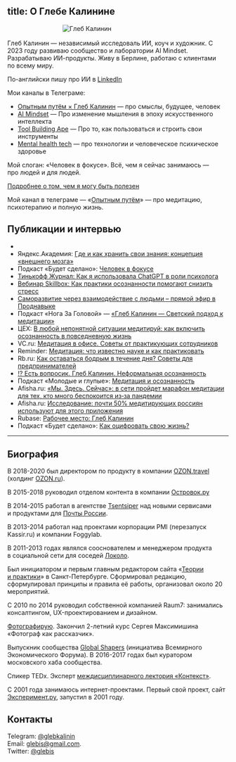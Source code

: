 title: О Глебе Калинине
---

<p><img src="/images/202301-glebkalinin.jpg" alt="Глеб Калинин" title="Глеб Калинин" style="max-width: 50%; max-height: auto; display: block; margin: 1rem auto" ></p>


<p>Глеб Калинин — независимый исследоваль ИИ, коуч и художник. С 2023 году развиваю сообщество и лаборатории AI Mindset. Разрабатываю ИИ-продукты. Живу в Берлине, работаю с клиентами по всему миру.</p>

<p>По-английски пишу про ИИ в <a href="https://www.linkedin.com/in/glebkalinin/">LinkedIn</a></p>

<p>Мои каналы в Телеграме:</p>
<ul>
  <li><a href="https://t.me/Experimentally">Опытным путём × Глеб Калинин</a> — про смыслы, будущее, человек</li>
  <li><a href="https://t.me/ai_mind_set">AI Mindset</a> — Про изменение мышления в эпоху искусственного интеллекта</li>
  <li><a href="https://t.me/toolusing/">Tool Building Ape</a> — Про то, как пользоваться и строить свои инструменты </li>
  <li><a href="https://t.me/mentalhealthtech">Mental health tech</a> — про технологии и человеческое психическое здоровье</li>
</ul>


<p>Мой слоган: «Человек в фокусе». Всё, чем я сейчас занимаюсь — про людей и для людей.</p>

<p><a href="/services">Подробнее о том, чем я могу быть полезен</a></p>

<p> Мой канал в телеграме — «<a href="https://t.me/Experimentally">Опытным путём</a>» — про медитацию, психотерапию и полную жизнь.</p>




<!-- <p><a href="/now">Чем я занимаюсь сейчас</a>.</p> -->

<!-- <div itemscope itemtype="http://schema.org/Person"><p><span style="display: none"><span itemprop="name">Глеб</span> <span itemprop="familyName">Калинин</span>. </span>Родился в <span itemprop="birthDate" datetime="1984-04-24">1984</span> году в <span itemprop="birthPlace">Ленинград</span>е.</p> <p>Живу в Москве. Женат на прекрасной <a href="http://olgakalinina.com/" itemprop="spouse">Ольге</a>.</p></div> -->


## Публикации и интервью
* 
* Яндекс.Академия: [Где и как хранить свои знания: концепция «внешнего мозга»](https://academy.yandex.ru/journal/gde-i-kak-hranit-svoi-znaniya:-koncepciya-vneshnego-mozga)
* Подкаст «Будет сделано»: [Человек в фокусе](/willbedone)
* [Тинькофф Журнал: Как я использовала ChatGPT в роли психолога](https://journal.tinkoff.ru/chatgpt-psychologist/)
* [Вебинар Skillbox: Как практики осознанности помогают снизить стресс](https://www.youtube.com/watch?v=acC-JfUctXQ)
* [Саморазвитие через взаимодействие с людьми – прямой эфир в Проднавыке](https://youtu.be/lR_jCp0499A)
* Подкаст «Нога За Головой» — [«Глеб Калинин — Светский подход к медитации»](https://noga-za-golovoy.simplecast.com/episodes/11-21yX9Lbj)
* ЦЕХ: [В любой непонятной ситуации медитируй: как включить осознанность в повседневную жизнь](https://zeh.media/praktika/meditatsiya/4921065-v-lyuboy-neponyatnoy-situatsii-meditiruy-kak-vklyuchit-osoznannost-v-povsednevnuyu-zhizn)
* VC.ru: [Медитация в офисе. Советы от практикующих сотрудников](https://vc.ru/hr/89452-meditaciya-v-ofise-sovety-ot-praktikuyushchih-sotrudnikov)
* Reminder: [Медитация: что известно науке и как практиковать](https://reminder.media/longread/meditatsiya-chto-izvestno-nauke-i-kak-praktikovat)
* Rb.ru: [Как оставаться бодрым в течение дня? Советы для предпринимателей](https://www.forbes.ru/forbeslife/375843-mayndfulnes-i-praktika-vnimatelnosti-ili-kak-ispolzuyut-meditaciyu-v-kompaniyah)
* [⁉️ Есть вопросик. Глеб Калинин. Неформальная осознанность](https://vonoiral.com/all/kalinin/)
* Подкаст «Молодые и глупые»: [Медитация и осознанность](https://music.yandex.ru/album/6880200/track/63551843)
* Afisha.ru: [«Мы. Здесь. Сейчас»: в сети пройдет марафон медитации для тех, кто много беспокоится из‑за пандемии](https://daily.afisha.ru/news/35566-my-zdes-seychas-v-seti-proydet-marafon-meditacii-dlya-teh-kto-mnogo-bespokoitsya-izza-epidemii/)
* Afisha.ru: [Исследование: почти 50% медитирующих россиян используют для этого приложения](https://daily.afisha.ru/news/38145-issledovanie-pochti-50-meditiruyuschih-rossiyan-ispolzuyut-dlya-etogo-prilozheniya/)
* Rubase: [Рабочее место: Глеб Калинин](https://rb.ru/story/kalinin-workplace/)
* Подкаст «Будет сделано»: [Как оцифровать свою жизнь?](https://willbedone.ru/91)


<hr>

## Биография

<p>В 2018-2020 был директором по продукту в компании <a itemprop="affiliation" href="//ozon.travel/">OZON.travel</a> (холдинг <a href="https://ozon.ru/">OZON.ru</a>).</p>

<p>В 2015-2018 руководил отделом контента в компании <a href="http://ostrovok.ru/">Островок.ру</a></p>


<p>В 2014-2015 работал в агентстве <a href="http://tsentsiper.com" itemprop="affiliation">Tsentsiper</a> над новыми сервисами и продуктами для <a href="//pochta.ru/">Почты России</a>. </p>

<p>В 2013-2014 работал над проектами корпорации PMI (перезапуск Kassir.ru) и компании Foggylab. </p>

<p>В 2011-2013 годах являлся сооснователем и менеджером продукта в социальной сети для соседей <a href="https://web.archive.org/web/20160503092552/http://www.dp.ru/a/2011/05/26/V_Peterburge_zapuskajut_so/">Локоло</a>.</p>

<p>Был инициатором и первым главным редактором сайта &laquo;<a href="http://theoryandpractice.ru">Теории и практики</a>&raquo; в Санкт-Петербурге. Сформировал редакцию, сформулировал принципы и правила её работы, организовал около 20 мероприятий.</p>

<p>С 2010 по 2014 руководил собственной компанией Raum7: занимались консалтингом, UX-проектированием и дизайном.</p>


<p><a href="/photography/">Фотографирую</a>. Закончил 2-летний курс Сергея Максимишина «Фотограф как рассказчик».</p>


<p>Выпускник сообщества <span itemscope itemtype="http://schema.org/Organization" itemprop="memberOf"><a href="http://globalshapers.org/"  itemprop="name">Global Shapers</a></span> (инициатива Всемирного Экономического Форума). В 2016-2017 годах был куратором московского хаба сообщества.</p>

<p>Спикер TEDx. Эксперт <a href="http://contextfound.org">междисциплинарного лектория «Контекст»</a>.</p>

<p>C 2001 года занимаюсь интернет-проектами. Первый свой проект, сайт <a href="http://experiment.ru">Эксперимент.ру</a>, запустил в 2001 году. </p>



<h2>Контакты</h2> 
<p>Telegram: <a href="https://t.me/glebkalinin">@glebkalinin</a> <br>
Email: <a href="mailto:glebis@gmail.com" itemprop="email">glebis@gmail.com</a>.<br>Twitter: <a href="https://twitter.com/intent/tweet?text=%40glebis">@glebis</a></p>

